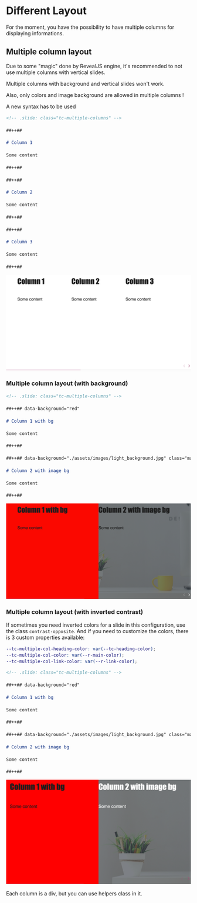 # Different Layout

For the moment, you have the possibility to have multiple columns for displaying informations.

## Multiple column layout

Due to some "magic" done by RevealJS engine, it's recommended to not use multiple columns with vertical slides.

Multiple columns with background and vertical slides won't work.

Also, only colors and image background are allowed in multiple columns !

A new syntax has to be used

```md
<!-- .slide: class="tc-multiple-columns" -->

##++##

# Column 1

Some content

##++##

##++##

# Column 2

Some content

##++##

##++##

# Column 3

Some content

##++##
```

![](./imgs/multiple-cols.png)

### Multiple column layout (with background)

```md
<!-- .slide: class="tc-multiple-columns" -->

##++## data-background="red"

# Column 1 with bg

Some content

##++##

##++## data-background="./assets/images/light_background.jpg" class="mask"

# Column 2 with image bg

Some content

##++##
```

![](./imgs/multiple-cols-bg.png)

### Multiple column layout (with inverted contrast)

If sometimes you need inverted colors for a slide in this configuration, use the class `contrast-opposite`. And if you need to customize the colors, there is 3 custom properties available:

```scss
--tc-multiple-col-heading-color: var(--tc-heading-color);
--tc-multiple-col-color: var(--r-main-color);
--tc-multiple-col-link-color: var(--r-link-color);
```

```md
<!-- .slide: class="tc-multiple-columns" -->

##++## data-background="red"

# Column 1 with bg

Some content

##++##

##++## data-background="./assets/images/light_background.jpg" class="mask contrast-opposite"

# Column 2 with image bg

Some content

##++##
```

![](./imgs/multiple-cols-invert.png)

Each column is a div, but you can use helpers class in it.
